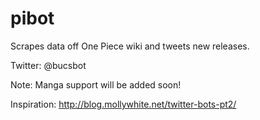 # pibot

Scrapes data off One Piece wiki and tweets new releases.

Twitter: @bucsbot

Note: Manga support will be added soon!

Inspiration: http://blog.mollywhite.net/twitter-bots-pt2/
